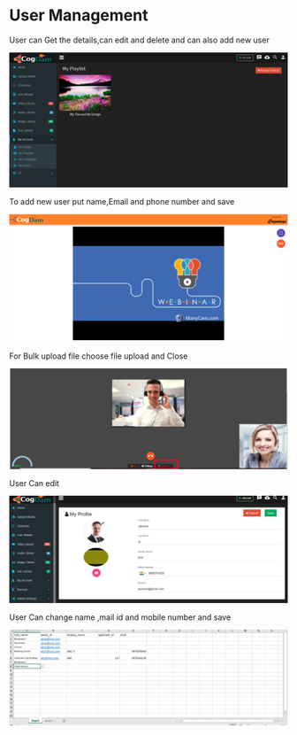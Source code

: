 # User Management

User can Get the details,can edit and delete and can also add new user

![](../.gitbook/assets/image%20%2821%29.png)

To add new user put name,Email and phone number and save

![](../.gitbook/assets/image%20%28148%29.png)

For Bulk upload file choose file upload and Close

![](../.gitbook/assets/image%20%28319%29.png)

User Can edit

![](../.gitbook/assets/image%20%28178%29.png)

User Can change name ,mail id  and mobile number and save

![](../.gitbook/assets/image%20%28104%29.png)




